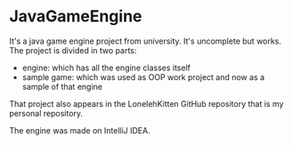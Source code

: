 # JavaGameEngine

It's a java game engine project from university. It's uncomplete but works.
The project is divided in two parts:

 - engine: which has all the engine classes itself
 - sample game: which was used as OOP work project and now as a sample of that engine
 
That project also appears in the LonelehKitten GitHub repository that is my personal repository.

The engine was made on IntelliJ IDEA.
